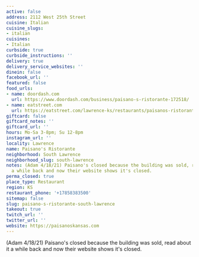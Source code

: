 ```yaml
---
active: false
address: 2112 West 25th Street
cuisine: Italian
cuisine_slugs:
- italian
cuisines:
- Italian
curbside: true
curbside_instructions: ''
delivery: true
delivery_service_websites: ''
dinein: false
facebook_url: ''
featured: false
food_urls:
- name: doordash.com
  url: https://www.doordash.com/business/paisano-s-ristorante-172518/
- name: eatstreet.com
  url: https://eatstreet.com/lawrence-ks/restaurants/paisanos-ristorante
giftcard: false
giftcard_notes: ''
giftcard_url: ''
hours: Mo-Sa 3-8pm; Su 12-8pm
instagram_url: ''
locality: Lawrence
name: Paisano's Ristorante
neighborhood: South Lawrence
neighborhood_slug: south-lawrence
notes: (Adam 4/18/21) Paisano's closed because the building was sold, read about it
  a while back and now their website shows it's closed.
perma_closed: true
place_type: Restaurant
region: KS
restaurant_phone: '+17858383500'
sitemap: false
slug: paisano-s-ristorante-south-lawrence
takeout: true
twitch_url: ''
twitter_url: ''
website: https://paisanoskansas.com
---
```


(Adam 4/18/21) Paisano's closed because the building was sold, read about it a while back and now their website shows it's closed.